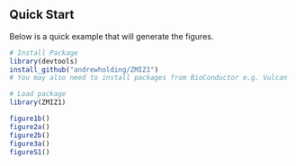 ## Quick Start

Below is a quick example that will generate the figures.

```R
# Install Package
library(devtools)
install_github("andrewholding/ZMIZ1")
# You may also need to install packages from BioConductor e.g. Vulcan

# Load package
library(ZMIZ1)

figure1b()
figure2a()
figure2b()
figure3a()
figureS1()
```
